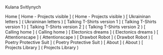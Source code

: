 Kulana Svitlynych

Home
[	Home - Projects visible		]		(	Home - Projects visible		)
[	Ukraininan letters		]		(	Ukraininan letters		)
[	Talking T-Shirts version 1		]		(	Talking T-Shirts version 1		)
[	Talking T-Shirts version 2		]		(	Talking T-Shirts version 2		)
[	Calling home		]		(	Calling home		)
[	Electonics dreams		]		(	Electonics dreams		)
[	Attentionscape		]		(	Attentionscape		)
[	Drawbot Robot		]		(	Drawbot Robot		)
[	Poetry Protective Suit		]		(	Poetry Protective Suit		)
[	About		]		(	About		)
[	Projects Library		]		(	Projects Library		)
